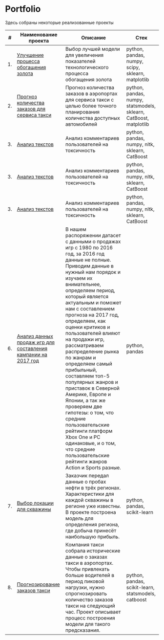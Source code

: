 # Portfolio

Здесь собраны некоторые реализованные проекты

| #    | Наименование проекта                | Описание                                                     | Стек                                                         |
| ---- | ------------------------------------------------------------ | ------------------------------------------------------------ | ------------------------------------------------------------ |
| 1.   | [Улучшение процесса обогащения золота](x) | Выбор лучшей модели для увеличения <br/>показателей технологического процесса <br/>обогащения золота | python, pandas, numpy, scipy, sklearn, matplotlib       |
| 2.   | [Прогноз количества заказов для сервиса такси](x) | Прогноз количества заказов в аэропортах <br/>для сервиса такси с целью более точного планирования количества доступных <br/>автомобилей | python, pandas, numpy, statsmodels, sklearn, CatBoost, matplotlib |
| 3.   | [Анализ текстов](x) | Анализ комментариев пользователей на токсичность             | python, pandas, numpy, nltk, sklearn, CatBoost |
| 3.   | [Анализ текстов](x) | Анализ комментариев пользователей на токсичность             | python, pandas, numpy, nltk, sklearn, CatBoost |
| 3.   | [Анализ текстов](x) | Анализ комментариев пользователей на токсичность             | python, pandas, numpy, nltk, sklearn, CatBoost |
| 6. | [Анализ данных продаж игр для составления кампании на 2017 год](https://github.com/StepanMirenkov/portfolio/tree/main/marketing_campaign_statistics) | В нашем распоряжении датасет с данными о продажах игр с 1980 по 2016 год, за 2016 год данные не полные. Приводим данные в нужный нам порядок и изучаем их внимательнее, определяем период, который является актуальным и поможет нам с составлением прогноза на 2017 год, определяем, как оценки критиков и пользователей влияют на продажи игр, рассматриваем распределение рынка по жанрам и определяем самый прибыльный, составляем топ-5 популярных жанров и приставок в Северной Америке, Европе и Японии, а так же проверяем две гипотезы: о том, что средние пользовательские рейтинги платформ Xbox One и PC одинаковые, и о том, что средние пользовательские рейтинги жанров Action и Sports разные. | python, pandas |
| 7. | [Выбор локации для скважины](https://github.com/StepanMirenkov/portfolio/tree/main/oil_research_prediction) | Заказчик передал данные о пробах нефти в трёх регионах. Характеристики для каждой скважины в регионе уже известны. В проекте построена модель для определения региона, где добыча принесёт наибольшую прибыль. | python, pandas, scikit-learn |
| 8. | [Прогнозирование заказов такси](https://github.com/StepanMirenkov/portfolio/tree/main/taxi_ordering_prediction) | Компания такси собрала исторические данные о заказах такси в аэропортах. Чтобы привлекать больше водителей в период пиковой нагрузки, нужно спрогнозировать количество заказов такси на следующий час. Проект описывает процесс построения модели для такого предсказания. |python, pandas, scikit-learn, statsmodels, catboost |
